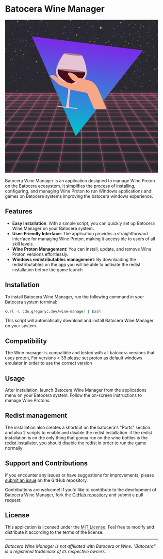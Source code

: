 # Batocera Wine Manager

<p align="center">
  <img src="https://github.com/Gr3gorywolf/batocera_wine_manager/blob/main/assets/icons/art.png?raw=true" alt="Batocera Wine Manager Logo">
</p>

Batocera Wine Manager is an application designed to manage Wine Proton on the Batocera ecosystem. It simplifies the process of installing, configuring, and managing Wine Proton to run Windows applications and games on Batocera systems improving the batocera windows experience.

## Features

- **Easy Installation**: With a simple script, you can quickly set up Batocera Wine Manager on your Batocera system.
- **User-Friendly Interface**: The application provides a straightforward interface for managing Wine Proton, making it accessible to users of all skill levels.
- **Wine Proton Management**: You can install, update, and remove Wine Proton versions effortlessly.
- **Windows redistributables management**: By downloading the redistributables on the app you will be able to activate the redist installation before the game launch

## Installation

To install Batocera Wine Manager, run the following command in your Batocera system terminal:

```bash
curl -L cdn.gregoryc.dev/wine-manager | bash
```

This script will automatically download and install Batocera Wine Manager on your system.
## Compatibility
The Wine manager is compatible and tested with all batocera versions that uses proton, For versions < 39 please set proton as default windows emulator in order to use the correct version

## Usage

After installation, launch Batocera Wine Manager from the applications menu on your Batocera system. Follow the on-screen instructions to manage Wine Protons.

## Redist management

The installation also creates a shortcut on the batocera's "Ports" section and also 2 scripts to enable and disable the redist installation. if the redist installation is on the only thing that gonna run on the wine bottles is the redist installator, you should disable the redist in order to run the game normally

## Support and Contributions

If you encounter any issues or have suggestions for improvements, please [submit an issue](https://github.com/Gr3gorywolf/batocera_wine_manager/issues) on the GitHub repository.

Contributions are welcome! If you'd like to contribute to the development of Batocera Wine Manager, fork the [GitHub repository](https://github.com/Gr3gorywolf/batocera_wine_manager) and submit a pull request.

## License

This application is licensed under the [MIT License](https://github.com/Gr3gorywolf/batocera_wine_manager/blob/main/LICENSE). Feel free to modify and distribute it according to the terms of the license.

---

*Batocera Wine Manager is not affiliated with Batocera or Wine. "Batocera" is a registered trademark of its respective owners.*
